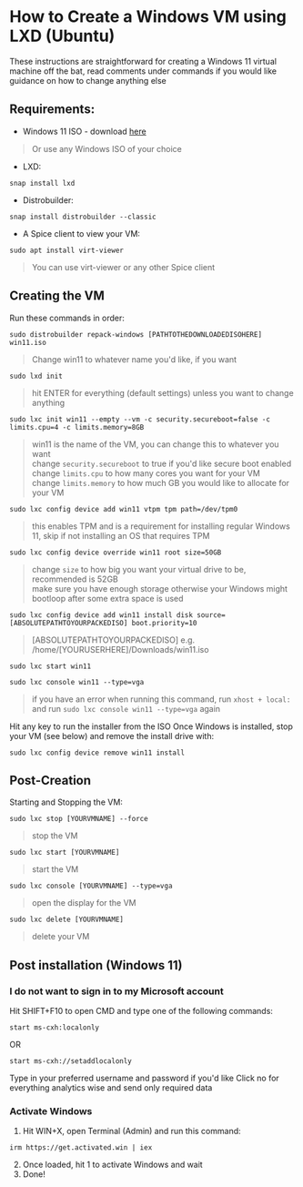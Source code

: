 # How to Create a Windows VM using LXD (Ubuntu)

These instructions are straightforward for creating a Windows 11 virtual machine off the bat, read comments under commands if you would like guidance on how to change anything else

## Requirements:
- Windows 11 ISO - download [here](https://www.microsoft.com/en-us/software-download/windows11)
> Or use any Windows ISO of your choice

- LXD: 
```
snap install lxd
```

- Distrobuilder: 
```
snap install distrobuilder --classic
```

- A Spice client to view your VM:
```
sudo apt install virt-viewer
```
> You can use virt-viewer or any other Spice client

## Creating the VM
Run these commands in order:
```
sudo distrobuilder repack-windows [PATHTOTHEDOWNLOADEDISOHERE] win11.iso
```
> Change win11 to whatever name you'd like, if you want

```
sudo lxd init
```
> hit ENTER for everything (default settings) unless you want to change anything

```
sudo lxc init win11 --empty --vm -c security.secureboot=false -c limits.cpu=4 -c limits.memory=8GB
```
> win11 is the name of the VM, you can change this to whatever you want <br/>
change `security.secureboot` to true if you'd like secure boot enabled <br/>
change `limits.cpu` to how many cores you want for your VM <br/>
change `limits.memory` to how much GB you would like to allocate for your VM <br/>

```
sudo lxc config device add win11 vtpm tpm path=/dev/tpm0
```
> this enables TPM and is a requirement for installing regular Windows 11, skip if not installing an OS that requires TPM

```
sudo lxc config device override win11 root size=50GB
```
> change `size` to how big you want your virtual drive to be, recommended is 52GB <br/>
make sure you have enough storage otherwise your Windows might bootloop after some extra space is used

```
sudo lxc config device add win11 install disk source=[ABSOLUTEPATHTOYOURPACKEDISO] boot.priority=10
```
> [ABSOLUTEPATHTOYOURPACKEDISO] e.g. /home/[YOURUSERHERE]/Downloads/win11.iso

```
sudo lxc start win11
```

```
sudo lxc console win11 --type=vga
```
> if you have an error when running this command, run `xhost + local:` and run `sudo lxc console win11 --type=vga` again

Hit any key to run the installer from the ISO
Once Windows is installed, stop your VM (see below) and remove the install drive with:
```
sudo lxc config device remove win11 install
```

## Post-Creation
Starting and Stopping the VM:
```
sudo lxc stop [YOURVMNAME] --force
```
> stop the VM

```
sudo lxc start [YOURVMNAME]
```
> start the VM

```
sudo lxc console [YOURVMNAME] --type=vga
```
> open the display for the VM

```
sudo lxc delete [YOURVMNAME]
```
> delete your VM


## Post installation (Windows 11)
### I do not want to sign in to my Microsoft account
Hit SHIFT+F10 to open CMD and type one of the following commands:
```
start ms-cxh:localonly​
```
OR
```
start ms-cxh://setaddlocalonly​
```
Type in your preferred username and password if you'd like
Click no for everything analytics wise and send only required data

### Activate Windows
1. Hit WIN+X, open Terminal (Admin) and run this command:
```
irm https://get.activated.win | iex
```
2. Once loaded, hit 1 to activate Windows and wait
3. Done!

